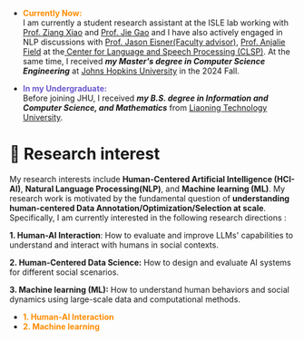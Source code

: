 
- <span style="color:#FF8C00; font-weight: bold;"> Currently Now:</span>\
  I am currently a student research assistant at the ISLE lab working with [Prof. Ziang Xiao](https://www.ziangxiao.com/) and [Prof. Jie Gao](https://gaojie058.github.io/) and I have also actively engaged in NLP discussions with [Prof. Jason Eisner(Faculty advisor)](https://www.cs.jhu.edu/~jason/), [Prof. Anjalie Field](https://anjalief.github.io/index.html) at the[ Center for Language and Speech Processing (CLSP)](https://www.clsp.jhu.edu/). At the same time, I received ***my Master's degree in Computer Science Engineering*** at [Johns Hopkins University](https://www.jhu.edu/) in the 2024 Fall.

- <span style=" color:#6A5ACD; font-weight: bold;"> In my Undergraduate: </span>\
  Before joining JHU, I received  ***my B.S. degree in Information and Computer Science, and Mathematics*** from [Liaoning Technology University](https://en.lntu.edu.cn/).
  <!-- During my undergrad study, I spent time at the Institute of Mathematics and Systems Science and the Institute of Machine Learning and Data Mining, where I was advised by [Prof. Wei Liu](https://www.researchgate.net/profile/Wei-Liu-523) and [Prof.Yu Zhang (https://www.researchgate.net/profile/Yu-Zhang-264) works in Multivariate Statistical Analysis, Machine Learning, Reinforcement Learning, Informatics Theory, Numerical Analysis, and Math Modeling and Optimization Algorithms.-->
# 🤔 Research interest
My research interests include **Human-Centered Artificial Intelligence (HCI-AI)**, **Natural Language Processing(NLP)**, and **Machine learning (ML)**. My research work is motivated by the fundamental question of **understanding human-centered Data Annotation/Optimization/Selection at scale**. Specifically, I am currently interested in the following research directions :

**1. Human-AI Interaction**: How to evaluate and improve LLMs' capabilities to understand and interact with humans in social contexts.

**2. Human-Centered Data Science:** How to design and evaluate AI systems for different social scenarios.

**3. Machine learning (ML):** How to understand human behaviors and social dynamics using large-scale data and computational methods.
- <span style="color:#FF8C00; font-weight: bold;"> **1. Human-AI Interaction**</span>
- <span style="color:#FF8C00; font-weight: bold;"> **2. Machine learning**</span>
